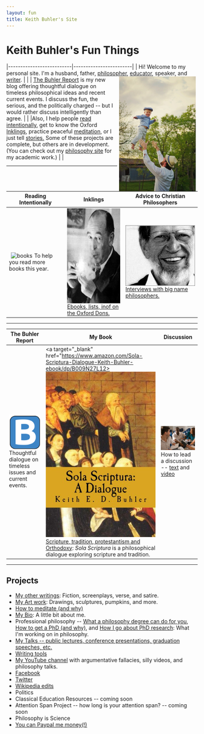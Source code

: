 ```yaml
---
layout: fun
title: Keith Buhler's Site
---
```


# Keith Buhler's Fun Things

|--------------------------|------------------------|
| Hi! Welcome to my personal site. I'm a husband, father, [philosopher](/), [educator](/teaching), speaker, and [writer](http://www.amazon.com/Sola-Scriptura-Dialogue-Keith-Buhler-ebook/dp/B009N27L12/ref=sr_1_9?ie=UTF8&qid=1401301911&sr=8-9&keywords=sola+scriptura).  | <img src="/img/midair.jpg" alt="Mid-air" hspace="5" align="right" width="40%">| 
| [The Buhler Report](/blog) is my new blog offering thoughtful dialogue on timeless philosophical ideas and recent current events.  I discuss the fun, the serious, and the politically charged -- but I would rather discuss intelligently than agree. | |
|Also, I help people [read intentionally](http://www.readingintentionally.com), get to know the Oxford [Inklings](http://www.inklings.info/), practice peaceful [meditation](/meditation), or I just tell [stories.](/writings) Some of these projects are complete, but others are in development. (You can check out my [philosophy site](/) for my academic work.) | |


----

|Reading Intentionally |     Inklings     |  Advice to Christian Philosophers |
|----------------------|-------------------------|---------------------|
|  <a target="_blank" href="http://www.readingintentionally.com"> <img src="/img/books.ico" alt="books" hspace="5" align="left"> </a>  To help you read more books this year. |  <a target="_blank" href="http://www.inklings.info"> <img src="/img/lewis.jpg" align="left" width="180px" height="250px"> </a> [Ebooks, lists, inof on the Oxford Dons.](http://www.inklings.info) | <a target="_blank" href="http://www.advicetochristianphilosophers.com"> <img src="/img/plantinga.jpg" align="left"> </a>  [Interviews with big name philosophers.](http://www.advicetochristianphilosophers.com) |


----

| The Buhler Report  |        My Book       |      Discussion        |
|--------------------|----------------------|------------------------|
| <a target="_blank" href="http://www.keithbuhler.com/blog"> <img src="/favicon.ico" align="left"> </a> Thoughtful dialogue on timeless issues and current events. | <a target="_blank" href="https://www.amazon.com/Sola-Scriptura-Dialogue-Keith-Buhler-ebook/dp/B009N27L12><img src="/img/sola.jpg" ></a> [Scripture, tradition, protestantism and Orthodoxy](http://www.amazon.com/Sola-Scriptura-Dialogue-Keith-Buhler-ebook/dp/B009N27L12/ref=sr_1_9?ie=UTF8&qid=1401301911&sr=8-9&keywords=sola+scriptura): *Sola Scriptura* is a philosophical dialogue exploring scripture and tradition. | <a target="_blank" href="http://www.wikihow.com/Lead-a-Discussion"> <img src="/img/discussion.jpg"> </a> How to lead a discussion -- [text](http://www.wikihow.com/Lead-a-Discussion) and [video](https://www.youtube.com/watch?v=yU9_t1sS6ws)




-------

## Projects

* [My other writings](/writings): Fiction, screenplays, verse, and satire. 
* [My Art work](/art): Drawings, sculptures, pumpkins, and more.
* [How to meditate (and why)](/meditation)
* [My Bio](/bio): A little bit about me.
* Professional philosophy -- [What a philosophy degree can do for you](/philosophy-major), [How to get a PhD (and why)](/phd-how-to), and [How I go about PhD research](/phd): What I'm working on in philosophy. 
* [My Talks -- public lectures, conference presentations, graduation speeches, etc. ](/speaking)
* [Writing tools](/writing-tools)
* [My YouTube channel](https://www.youtube.com/channel/UCDxfeT2v6-kFM12T7zD-K9Q) with argumentative fallacies, silly videos, and philosophy talks.
* [Facebook](http://www.facebook.com/kedbuhler/)
* [Twitter](https://twitter.com/Keith_Buhler) 
* [Wikipedia edits](http://en.wikipedia.org/wiki/User:CircularReason)
* Politics
* Classical Education Resources -- coming soon
* Attention Span Project -- how long is your attention span? -- coming soon
* Philosophy is Science 
* [You can Paypal me money(!)](https://www.paypal.me/keithbuhler)






